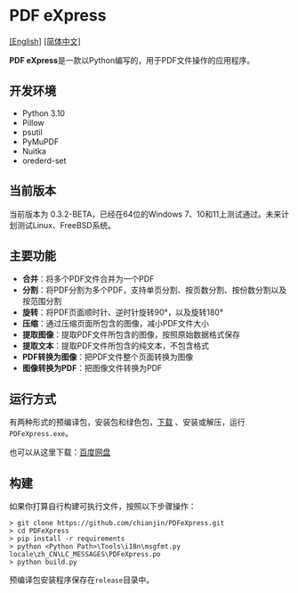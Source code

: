 # PDF eXpress

[[English]](https://github.com/chianjin/PDFeXpress/blob/main/README.md)  [[简体中文]](https://github.com/chianjin/PDFeXpress/blob/main/README.zh_CN.md)

**PDF eXpress**是一款以Python编写的，用于PDF文件操作的应用程序。

## 开发环境

- Python 3.10
- Pillow
- psutil
- PyMuPDF
- Nuitka
- orederd-set

## 当前版本

当前版本为 0.3.2-BETA，已经在64位的Windows 7、10和11上测试通过。未来计划测试Linux、FreeBSD系统。

## 主要功能

* **合并**：将多个PDF文件合并为一个PDF
* **分割**：将PDF分割为多个PDF，支持单页分割、按页数分割、按份数分割以及按范围分割
* **旋转**：将PDF页面顺时针、逆时针旋转90°，以及旋转180°
* **压缩**：通过压缩页面所包含的图像，减小PDF文件大小
* **提取图像**：提取PDF文件所包含的图像，按照原始数据格式保存
* **提取文本**：提取PDF文件所包含的纯文本，不包含格式
* **PDF转换为图像**：把PDF文件整个页面转换为图像
* **图像转换为PDF**：把图像文件转换为PDF

## 运行方式

有两种形式的预编译包，安装包和绿色包，[下载](https://github.com/chianjin/PDFeXpress/releases) 、安装或解压，运行`PDFeXpress.exe`。

也可以从这里下载：[百度网盘](https://pan.baidu.com/s/14I_0RdbfVqpWORXfgYlEjQ?pwd=i4xb)

## 构建

如果你打算自行构建可执行文件，按照以下步骤操作：

```shell
> git clone https://github.com/chianjin/PDFeXpress.git
> cd PDFeXpress
> pip install -r requirements
> python <Python Path>\Tools\i18n\msgfmt.py locale\zh_CN\LC_MESSAGES\PDFeXpress.po
> python build.py
```

预编译包安装程序保存在`release`目录中。
